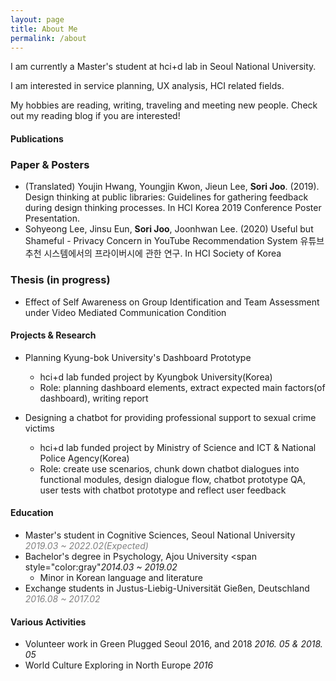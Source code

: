 ```yaml
---
layout: page
title: About Me
permalink: /about
---
```


I am currently a Master's student at hci+d lab in Seoul National University. 


I am interested in service planning, UX analysis, HCI related fields. 


My hobbies are reading, writing, traveling and meeting new people. Check out my reading blog if you are interested!



#### Publications

### Paper & Posters

- (Translated) Youjin Hwang, Youngjin Kwon, Jieun Lee, **Sori Joo**. (2019). Design thinking at public libraries: Guidelines for gathering feedback during design thinking processes. In HCI Korea 2019 Conference Poster Presentation.
- Sohyeong Lee, Jinsu Eun, **Sori Joo**, Joonhwan Lee. (2020) Useful but Shameful - Privacy Concern in YouTube Recommendation System 유튜브 추천 시스템에서의 프라이버시에 관한 연구. In HCI Society of Korea


### Thesis (in progress)

- Effect of Self Awareness on Group Identification and Team Assessment under Video Mediated Communication Condition



#### Projects & Research

- Planning Kyung-bok University's Dashboard Prototype
  - hci+d lab funded project by Kyungbok University(Korea)
  - Role: planning dashboard elements, extract expected main factors(of dashboard), writing report


- Designing a chatbot for providing professional support to sexual crime victims
  - hci+d lab funded project by Ministry of Science and ICT & National Police Agency(Korea)
  - Role: create use scenarios, chunk down chatbot dialogues into functional modules, design dialogue flow, chatbot prototype QA, user tests with chatbot prototype and reflect user feedback


#### Education

- Master's student in Cognitive Sciences, Seoul National University <span style="color:gray">*2019.03 ~ 2022.02(Expected)*</span>
- Bachelor's degree in Psychology, Ajou University <span style="color:gray"*2014.03 ~ 2019.02*</span>
    - Minor in Korean language and literature
- Exchange students in Justus-Liebig-Universität Gießen, Deutschland <span style="color:gray">*2016.08 ~ 2017.02*</span>

#### Various Activities

- Volunteer work in Green Plugged Seoul 2016, and 2018 *2016. 05 & 2018. 05*
- World Culture Exploring in North Europe *2016*

